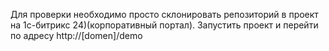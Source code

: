 Для проверки необходимо просто склонировать репозиторий в проект 
на 1с-битрикс 24)(корпоративный портал).  Запустить проект
 и перейти по адресу http://[domen]/demo